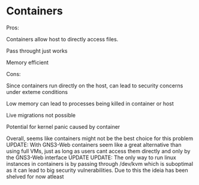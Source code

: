 # Containers

Pros:

Containers allow host to directly access files.

Pass throught just works

Memory efficient


Cons:

Since containers run directly on the host, can lead to security concerns under exteme conditions

Low memory can lead to processes being killed in container or host

Live migrations not possible

Potential for kernel panic caused by container


Overall, seems like containers might not be the best choice for this problem
UPDATE: With GNS3-Web containers seem like a great alternative than using full VMs, just as long as users cant access them directly and only by the GNS3-Web interface
UPDATE UPDATE: The only way to run linux instances in containers is by passing through /dev/kvm which is suboptimal as it can
lead to big security vulnerabilities.
Due to this the ideia has been shelved for now atleast